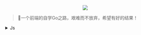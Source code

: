 <!--
 * @Author: BeanDou
 * @LastEditors: BeanDou
 * @Date: 2018-12-21 14:59:43
 * @LastEditTime: 2020-06-08 10:36:40
 * @Description: File description
-->
<div align="center">
  <img src="../assets/image/js.jpg"/>
</div>

> 一个前端的自学Go之路，艰难而不放弃，希望有好的结果！

<details>
  <summary>Js</summary>

- [ ] [Js Learning Records](https://github.com/notCoolBean/StudyNotes/tree/master/Js)

</details>

